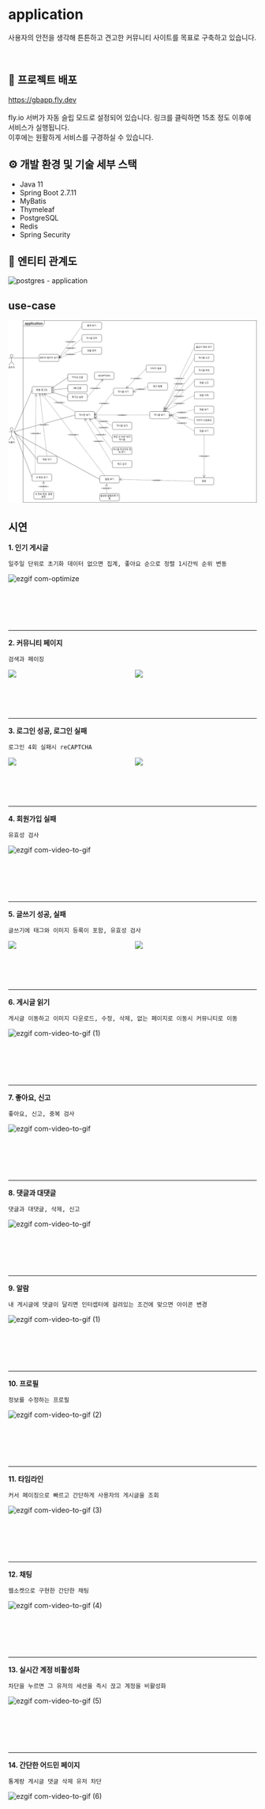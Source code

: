 # application
사용자의 안전을 생각해 튼튼하고 견고한 커뮤니티 사이트를 목표로 구축하고 있습니다.


<br>

## 📒 프로젝트 배포
https://gbapp.fly.dev
<br>
<br>
fly.io 서버가 자동 슬립 모드로 설정되어 있습니다. 링크를 클릭하면 15초 정도 이후에 서비스가 실행됩니다.
<br>
이후에는 원활하게 서비스를 구경하실 수 있습니다.

## ⚙️ 개발 환경 및 기술 세부 스택
- Java 11
- Spring Boot 2.7.11
- MyBatis
- Thymeleaf
- PostgreSQL
- Redis
- Spring Security

  
  
  

## 📄 엔티티 관계도
![postgres - application](https://github.com/fxzz/application/assets/3148006/20ff60d6-25bf-4923-b2e3-eb279e318ed8)




## use-case

![](https://github.com/fxzz/application/raw/main/Usecase%20Diagram.png)


## 시연
**1. 인기 게시글**

```
일주일 단위로 초기화 데이터 없으면 집계, 좋아요 순으로 정렬 1시간씩 순위 변동
```
  
![ezgif com-optimize](https://github.com/fxzz/application/assets/3148006/3d737026-bc48-48d3-b200-4592a3ade9de)

<br>
<br>
<br>
<br>

***

**2. 커뮤니티 페이지**
```
검색과 페이징
```
<div style="display: flex; justify-content: space-between;">
  <img src="https://github.com/fxzz/application/assets/3148006/4c942c02-f750-4c97-bef2-a75ee856c8d3" width="49%">
  <img src="https://github.com/fxzz/application/assets/3148006/6c37fd71-bf74-4cf2-926f-27faed52c322" width="49%">
</div>

<br>
<br>
<br>
<br>

***

**3. 로그인 성공, 로그인 실패**
```
로그인 4회 실패시 reCAPTCHA
```
<div style="display: flex; justify-content: space-between;">
  <img src="https://github.com/fxzz/application/assets/3148006/a13ef6b4-a91c-4940-9aec-6a7c73291a9d" width="49%">
  <img src="https://github.com/fxzz/application/assets/3148006/39719ce7-f85c-4f76-a8dc-1ca3347a399c" width="49%">
</div>

<br>
<br>
<br>
<br>

***

**4. 회원가입 실패**
```
유효성 검사
```

![ezgif com-video-to-gif](https://github.com/fxzz/application/assets/3148006/13b15aba-ac1c-436c-a5ab-4c7959ed7fb2)


<br>
<br>
<br>
<br>

***

**5. 글쓰기 성공, 실패**
```
글쓰기에 태그와 이미지 등록이 포함, 유효성 검사
```

<div style="display: flex; justify-content: space-between;">
  <img src="https://github.com/fxzz/application/assets/3148006/95f2dd0c-279c-408a-945b-7f63ff22cec0" width="49%">
  <img src="https://github.com/fxzz/application/assets/3148006/a203ccb4-d9c8-45d4-b24d-96a3f15e8a5e" width="49%">
</div>

<br>
<br>
<br>
<br>

***

**6. 게시글 읽기**
```
게시글 이동하고 이미지 다운로드, 수정, 삭제, 없는 페이지로 이동시 커뮤니티로 이동
```

![ezgif com-video-to-gif (1)](https://github.com/fxzz/StudyNotes/assets/3148006/d3225be3-eef5-4eb7-a1ca-e2c63e6caebd)

<br>
<br>
<br>
<br>

***

**7. 좋아요, 신고**
```
좋아요, 신고, 중복 검사
```

![ezgif com-video-to-gif](https://github.com/fxzz/StudyNotes/assets/3148006/32963730-ec27-4efd-82c2-d1628891961f)

<br>
<br>
<br>
<br>

***

**8. 댓글과 대댓글**
```
댓글과 대댓글, 삭제, 신고
```

![ezgif com-video-to-gif](https://github.com/fxzz/StudyNotes/assets/3148006/8b2b2e5b-ea36-4c0f-820a-c394eb5bc887)

<br>
<br>
<br>
<br>

***


**9. 알람**
```
내 게시글에 댓글이 달리면 인터셉터에 걸려있는 조건에 맞으면 아이콘 변경
```

![ezgif com-video-to-gif (1)](https://github.com/fxzz/StudyNotes/assets/3148006/4c248d8e-1d5c-4acb-92b0-2a925e5f207a)

<br>
<br>
<br>
<br>

***

**10. 프로필**
```
정보를 수정하는 프로필
```

![ezgif com-video-to-gif (2)](https://github.com/fxzz/StudyNotes/assets/3148006/145c528f-168b-4c3f-8af9-dccfb8e2a63f)

<br>
<br>
<br>
<br>

***

**11. 타임라인**
```
커서 페이징으로 빠르고 간단하게 사용자의 게시글을 조회
```

![ezgif com-video-to-gif (3)](https://github.com/fxzz/StudyNotes/assets/3148006/4119cd5e-ca93-409e-b90d-90eeb54851e5)

<br>
<br>
<br>
<br>

***
**12. 채팅**
```
웹소켓으로 구현한 간단한 채팅
```

![ezgif com-video-to-gif (4)](https://github.com/fxzz/StudyNotes/assets/3148006/a7f44e6d-24fe-41c0-a822-4808fd6e8d54)

<br>
<br>
<br>
<br>

***
**13. 실시간 계정 비활성화**
```
차단을 누르면 그 유저의 세션을 즉시 끊고 계정을 비활성화
```
![ezgif com-video-to-gif (5)](https://github.com/fxzz/StudyNotes/assets/3148006/d3d74734-2bcf-4f44-ac55-acba662aec35)

<br>
<br>
<br>
<br>

***
**14. 간단한 어드민 페이지**
```
통계랑 게시글 댓글 삭제 유저 차단
```

![ezgif com-video-to-gif (6)](https://github.com/fxzz/StudyNotes/assets/3148006/b4d2fdd8-89cd-47ee-8792-d4d6269c4d09)



